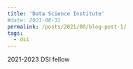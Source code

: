 ```yaml
---
title: 'Data Science Institute'
#date: 2021-08-31
permalink: /posts/2021/08/blog-post-1/
tags:
  - dsi
---
```


2021-2023 DSI fellow
